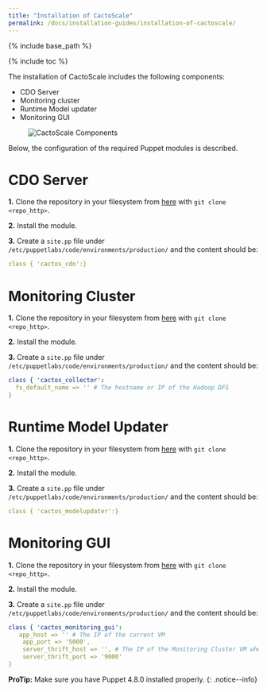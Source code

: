 ```yaml
---
title: "Installation of CactoScale"
permalink: /docs/installation-guides/installation-of-cactoscale/
---
```


{% include base_path %}

{% include toc %}

The installation of CactoScale includes the following components:

* CDO Server
* Monitoring cluster
* Runtime Model updater
* Monitoring GUI

<figure>
  <img src="{{ base_path }}/assets/images/CactoScale_arch.png" alt="CactoScale Components">
</figure>

Below, the configuration of the required Puppet modules is described.

# CDO Server

**1.** Clone the repository in your filesystem from [here](https://omi-gitlab.e-technik.uni-ulm.de/cactos/puppet-cdo.git) with `git clone <repo_http>`.

**2.** Install the module.

**3.** Create a `site.pp` file under `/etc/puppetlabs/code/environments/production/` and the content should be:

```yaml
class { 'cactos_cdo':}
```

# Monitoring Cluster

**1.** Clone the repository in your filesystem from [here](https://omi-gitlab.e-technik.uni-ulm.de/cactos/puppet-collector) with `git clone <repo_http>`.

**2.** Install the module.

**3.** Create a `site.pp` file under `/etc/puppetlabs/code/environments/production/` and the content should be:

```yaml
class { 'cactos_collector':
  fs_default_name => '' # The hostname or IP of the Hadoop DFS
}
```

# Runtime Model Updater

**1.** Clone the repository in your filesystem from [here](https://omi-gitlab.e-technik.uni-ulm.de/cactos/puppet-modelupdater) with `git clone <repo_http>`.

**2.** Install the module.

**3.** Create a `site.pp` file under `/etc/puppetlabs/code/environments/production/` and the content should be:

```yaml
class { 'cactos_modelupdater':}
```

# Monitoring GUI

**1.** Clone the repository in your filesystem from [here](https://omi-gitlab.e-technik.uni-ulm.de/cactos/puppet-monitoring-gui.git) with `git clone <repo_http>`.

**2.** Install the module.

**3.** Create a `site.pp` file under `/etc/puppetlabs/code/environments/production/` and the content should be:

```yaml
class { 'cactos_monitoring_gui':
   app_host => '' # The IP of the current VM
    app_port => '5000',	
    server_thrift_host => '', # The IP of the Monitoring Cluster VM where the thrift server runs
    server_thrift_port => '9000' 
}
```

**ProTip:** Make sure you have Puppet 4.8.0 installed properly.
{: .notice--info}



